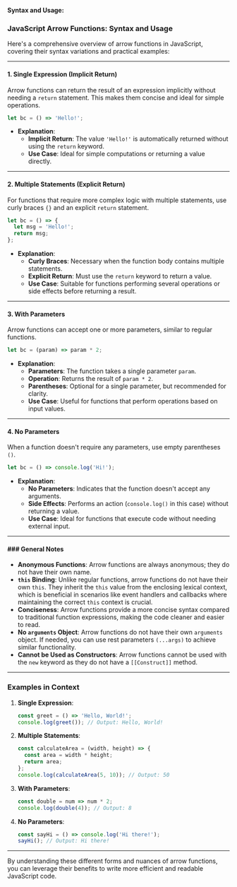 **Syntax and Usage:**

### **JavaScript Arrow Functions: Syntax and Usage**

Here's a comprehensive overview of arrow functions in JavaScript, covering their syntax variations and practical examples:

* * *

#### 1. **Single Expression (Implicit Return)**

Arrow functions can return the result of an expression implicitly without needing a `return` statement. This makes them concise and ideal for simple operations.

```javascript
let bc = () => 'Hello!';
```

* **Explanation**:
    * **Implicit Return**: The value `'Hello!'` is automatically returned without using the `return` keyword.
    * **Use Case**: Ideal for simple computations or returning a value directly.

* * *

#### 2. **Multiple Statements (Explicit Return)**

For functions that require more complex logic with multiple statements, use curly braces `{}` and an explicit `return` statement.

```javascript
let bc = () => { 
  let msg = 'Hello!'; 
  return msg; 
};
```

* **Explanation**:
    * **Curly Braces**: Necessary when the function body contains multiple statements.
    * **Explicit Return**: Must use the `return` keyword to return a value.
    * **Use Case**: Suitable for functions performing several operations or side effects before returning a result.

* * *

#### 3. **With Parameters**

Arrow functions can accept one or more parameters, similar to regular functions.

```javascript
let bc = (param) => param * 2;
```

* **Explanation**:
    * **Parameters**: The function takes a single parameter `param`.
    * **Operation**: Returns the result of `param * 2`.
    * **Parentheses**: Optional for a single parameter, but recommended for clarity.
    * **Use Case**: Useful for functions that perform operations based on input values.

* * *

#### 4. **No Parameters**

When a function doesn't require any parameters, use empty parentheses `()`.

```javascript
let bc = () => console.log('Hi!');
```

* **Explanation**:
    * **No Parameters**: Indicates that the function doesn't accept any arguments.
    * **Side Effects**: Performs an action (`console.log()` in this case) without returning a value.
    * **Use Case**: Ideal for functions that execute code without needing external input.

* * *

#### ### **General Notes**

* **Anonymous Functions**: Arrow functions are always anonymous; they do not have their own name.
* **`this` Binding**: Unlike regular functions, arrow functions do not have their own `this`. They inherit the `this` value from the enclosing lexical context, which is beneficial in scenarios like event handlers and callbacks where maintaining the correct `this` context is crucial.
* **Conciseness**: Arrow functions provide a more concise syntax compared to traditional function expressions, making the code cleaner and easier to read.
* **No `arguments` Object**: Arrow functions do not have their own `arguments` object. If needed, you can use rest parameters `(...args)` to achieve similar functionality.
* **Cannot be Used as Constructors**: Arrow functions cannot be used with the `new` keyword as they do not have a `[[Construct]]` method.

* * *

### **Examples in Context**

1. **Single Expression**:
    
    ```javascript
    const greet = () => 'Hello, World!';
    console.log(greet()); // Output: Hello, World!
    ```
    
2. **Multiple Statements**:
    
    ```javascript
    const calculateArea = (width, height) => {
      const area = width * height;
      return area;
    };
    console.log(calculateArea(5, 10)); // Output: 50
    ```
    
3. **With Parameters**:
    
    ```javascript
    const double = num => num * 2;
    console.log(double(4)); // Output: 8
    ```
    
4. **No Parameters**:
    
    ```javascript
    const sayHi = () => console.log('Hi there!');
    sayHi(); // Output: Hi there!
    ```
    

* * *

By understanding these different forms and nuances of arrow functions, you can leverage their benefits to write more efficient and readable JavaScript code.